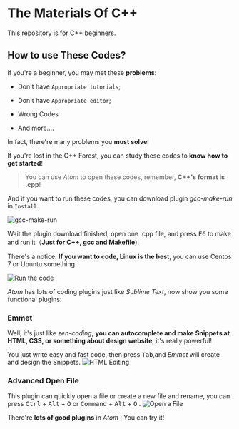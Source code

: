 # The Materials Of C++
This repository is for C++ beginners.

## How to use These Codes?
If you're a beginner, you may met these **problems**:

- Don't have `Appropriate tutorials`;

- Don't have `Appropriate editor`;

- Wrong Codes

- And more....

In fact, there're many problems you **must solve**!

If you're lost in the C++ Forest, you can study these codes to **know how to get started**!

> You can use *Atom*  to open these codes, remember, **C++'s format is .cpp**!

And if you want to run these codes, you can download plugin *gcc-make-run* in `Install`.

![gcc-make-run](https://i.loli.net/2019/03/02/5c79dbede7a45.png)

Wait the plugin download finished, open one .cpp file, and press <kbd>F6</kbd> to make and run it（**Just for C++, gcc and Makefile**).

There's a notice: **If you want to code, Linux is the best**, you can use Centos 7 or Ubuntu something.

![Run the code](https://i.loli.net/2019/03/02/5c79dd4ad6d1e.png)

*Atom* has lots of coding plugins just like *Sublime Text*, now show you some functional plugins:

### Emmet
Well, it's just like *zen-coding*, **you can autocomplete and make Snippets at HTML, CSS, or something about design website**, it's really powerful!

You just write easy and fast code, then press <kbd>Tab</kbd>,and *Emmet* will create and design the Snippets.
![HTML Editing](https://i.loli.net/2019/03/02/5c7a18d2e889a.png)

### Advanced Open File
This plugin can quickly open a file or create a new file and rename, you can press <kbd>Ctrl</kbd> + <kbd>Alt</kbd> + <kbd>O</kbd> or <kbd>Command</kbd> + <kbd>Alt</kbd> + <kbd>O</kbd> .
![Open a File](https://i.loli.net/2019/03/02/5c7a1ac2a304f.png)

There're **lots of good plugins** in *Atom* ! You can try it!

